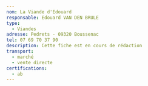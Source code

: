 ```yaml
---
nom: La Viande d'Edouard
responsable: Edouard VAN DEN BRULE
type:
  - Viandes
adresse: Pedrets - 09320 Boussenac
tel: 07 69 70 37 90
description: Cette fiche est en cours de rédaction
transport:
  - marché
  - vente directe
certifications:
  - ab
---
```

